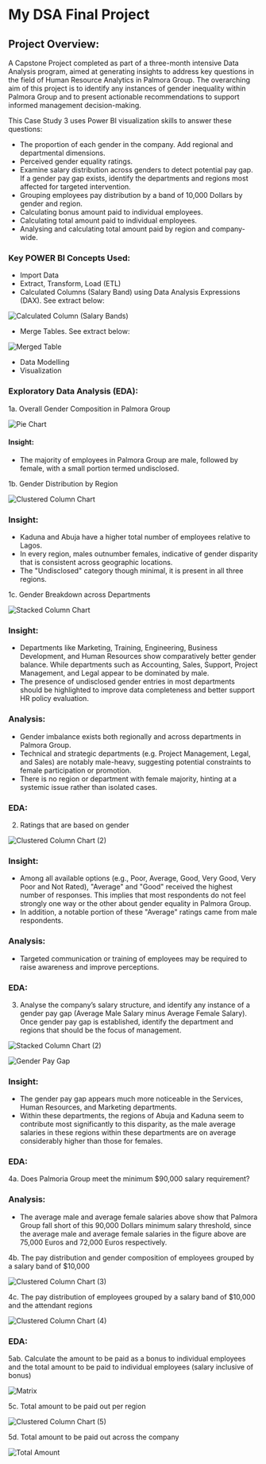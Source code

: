 # My DSA Final Project

## Project Overview:
A Capstone Project completed as part of a three-month intensive Data Analysis program, aimed at generating insights to address key questions in the field of Human Resource Analytics in Palmora Group. The overarching aim of this project is to identify any instances of gender inequality within Palmora Group and to present actionable recommendations to support informed management decision-making.

This Case Study 3 uses Power BI visualization skills to answer these questions:

- The proportion of each gender in the company. Add regional and departmental dimensions.
- Perceived gender equality ratings.
- Examine salary distribution across genders to detect potential pay gap. If a gender pay gap exists, identify the departments and regions most affected for targeted intervention.
- Grouping employees pay distribution by a band of 10,000 Dollars by gender and region.
- Calculating bonus amount paid to individual employees.
- Calculating total amount paid to individual employees.
- Analysing and calculating total amount paid by region and company-wide.

### Key POWER BI Concepts Used:
-  Import Data
-  Extract, Transform, Load (ETL)
-  Calculated Columns (Salary Band) using Data Analysis Expressions (DAX). See extract below:
   
![Calculated Column (Salary Bands)](https://github.com/user-attachments/assets/9bd29851-a617-4976-9fe9-52a74f9edd50)

-  Merge Tables. See extract below:
  
![Merged Table](https://github.com/user-attachments/assets/61df8466-25a7-456a-b837-73950848c278)

-  Data Modelling
-  Visualization

### Exploratory Data Analysis (EDA):
1a. Overall Gender Composition in Palmora Group

![Pie Chart](https://github.com/user-attachments/assets/671dbb85-b59e-461a-b3cd-a853332c50c2)

#### Insight:
- The majority of employees in Palmora Group are male, followed by female, with a small portion termed undisclosed.

1b. Gender Distribution by Region

![Clustered Column Chart](https://github.com/user-attachments/assets/518e8ec4-aaac-4d52-a9f3-6c21bf19354e)

### Insight:
- Kaduna and Abuja have a higher total number of employees relative to Lagos.
- In every region, males outnumber females, indicative of gender disparity that is consistent across geographic locations.
- The "Undisclosed" category though minimal, it is present in all three regions.

1c. Gender Breakdown across Departments

![Stacked Column Chart](https://github.com/user-attachments/assets/3e97ba91-f0c2-4793-909e-fd8af94b40d4)

### Insight:
- Departments like Marketing, Training, Engineering, Business Development, and Human Resources show comparatively better gender balance. While departments such as Accounting, Sales, Support, Project Management, and Legal appear to be dominated by male.
- The presence of undisclosed gender entries in most departments should be highlighted to improve data completeness and better support HR policy evaluation.

### Analysis:
- Gender imbalance exists both regionally and across departments in Palmora Group.
- Technical and strategic departments (e.g. Project Management, Legal, and Sales) are notably male-heavy, suggesting potential constraints to female participation or promotion.
- There is no region or department with female majority, hinting at a systemic issue rather than isolated cases.
  
### EDA:
2. Ratings that are based on gender
   
![Clustered Column Chart (2)](https://github.com/user-attachments/assets/842ff177-d45c-4b06-b5da-a4393cafe32f)

### Insight:
- Among all available options (e.g., Poor, Average, Good, Very Good, Very Poor and Not Rated), "Average" and "Good" received the highest number of responses. This implies that most respondents do not feel strongly one way or the other about gender equality in Palmora Group.
- In addition, a notable portion of these "Average" ratings came from male respondents.

### Analysis:
 - Targeted communication or training of employees may be required to raise awareness and improve perceptions.
   
### EDA:
3. Analyse the company’s salary structure, and identify any instance of a gender pay gap (Average Male Salary minus Average Female Salary). Once gender pay gap is established, identify the department and regions that should be the focus of management.

![Stacked Column Chart (2)](https://github.com/user-attachments/assets/5a71d7ee-b4d5-469d-b82e-b3c619639d8b) 

![Gender Pay Gap](https://github.com/user-attachments/assets/3fbfd7e5-1b76-44f1-857f-e4aabdf94981)

### Insight:
- The gender pay gap appears much more noticeable in the Services, Human Resources, and Marketing departments.
- Within these departments, the regions of Abuja and Kaduna seem to contribute most significantly to this disparity, as the male average salaries in these regions within these departments are on average considerably higher than those for females.

### EDA:
4a. Does Palmoria Group meet the minimum $90,000 salary requirement?

### Analysis:
- The average male and average female salaries above show that Palmora Group fall short of this 90,000 Dollars minimum salary threshold, since the average male and average female salaries in the figure above are 75,000 Euros and 72,000 Euros respectively.
    
4b. The pay distribution and gender composition of employees grouped by a salary band of $10,000

![Clustered Column Chart (3)](https://github.com/user-attachments/assets/b321dc80-bb02-477a-9711-66ec65b9c6f9)

4c. The pay distribution of employees grouped by a salary band of $10,000 and the attendant regions

![Clustered Column Chart (4)](https://github.com/user-attachments/assets/cd4a3610-aeb7-436b-b9db-af525003d24d) 

### EDA:
5ab. Calculate the amount to be paid as a bonus to individual employees and the total amount to be paid to individual employees (salary inclusive of bonus)

![Matrix](https://github.com/user-attachments/assets/40cb56c4-573e-4a47-a007-f1aba433db30)

5c. Total amount to be paid out per region

![Clustered Column Chart (5)](https://github.com/user-attachments/assets/553768c4-6b69-4e27-974a-916443151063)

5d. Total amount to be paid out across the company

![Total Amount](https://github.com/user-attachments/assets/775b4f28-38ce-4942-bfac-51d176b89454)


